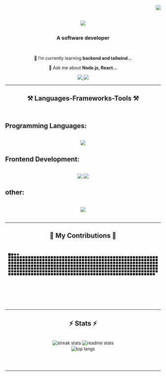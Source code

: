 <img align="right" src="https://visitor-badge.laobi.icu/badge?page_id=Nada-webdev" />

<h1 align="center">
    <img src="https://readme-typing-svg.herokuapp.com/?font=Righteous&size=35&center=true&vCenter=true&width=500&height=70&duration=4000&lines=Hi+There!+👋;+I'm+Nada+!;" />
</h1>

<h3 align="center">A software developer </h3>

<br/>

<div align="center">
 

 🌱 I’m currently learning **backend and tailwind...**

💬 Ask me about **Node.js, React...**



 </div>
 
<div align="center"> 
  <a href="mailto:nadachaa34@gmail.com">
    <img src="https://img.shields.io/badge/Gmail-333333?style=for-the-badge&logo=gmail&logoColor=red" />
  </a>
  <a href="https://www.linkedin.com/in/nada-chaa-16753a27a/" target="_blank">
    <img src="https://img.shields.io/badge/LinkedIn-0077B5?style=for-the-badge&logo=linkedin&logoColor=white" target="_blank" />
  </a>

</div>

 <hr/>
 
<h2 align="center">⚒️ Languages-Frameworks-Tools ⚒️</h2><br/>

<h2>Programming Languages:</h2> <br/>
<div align="center">
    <img src="https://skillicons.dev/icons?i=c,java,javascript,eclipse,python,php" />
</div>


<h2>Frontend Development:</h2> <br/>
<div align="center">
    <img src="https://skillicons.dev/icons?i=react,html,css,tailwind,vite /><br>
</div>

<h2>Backend Development:</h2><br/>
<div align="center">
    <img src="https://skillicons.dev/icons?i=mongodb,mysql,nodejs,npm,postman,spring,django" /><br>
</div>


<h2>other:</h2><br/>
<div align="center">
    <img src="https://skillicons.dev/icons?i=git,figma" /><br>
</div>
<br/>
<hr/>

<div align="center">
  <h2>🐍 My Contributions 🐍</h2>
  <br>
  
  <img alt="snake eating my contributions" src="https://raw.githubusercontent.com/salesp07/salesp07/output/github-contribution-grid-snake.svg" />
  
  <br/><br/><br/>
</div>

<hr/>

<h2 align="center">⚡ Stats ⚡</h2>
<br>
<div align=center>
<img width=390 src="https://github-readme-stats.vercel.app/api/top-langs?username=Nada-webdev&count_private=true&theme=react&border_radius=10" alt="streak stats"/>
 <img width=390 src="https://github-readme-stats.vercel.app/api?username=Nada-webdev&count_private=true&show_icons=true&theme=react&rank_icon=github&border_radius=10" alt="readme stats"/>
  <br/>
  <img width=325 align="center" src="https://github-readme-stats.vercel.app/api/top-langs/?username=Nada-webdev&hide=HTML&langs_count=8&layout=compact&theme=react&border_radius=10&size_weight=0.5&count_weight=0.5&exclude_repo=github-readme-stats" alt="top langs" />
</div>

<br/><br/>

<hr/>

<br/>

<div align="center">

</div>

<br/>
